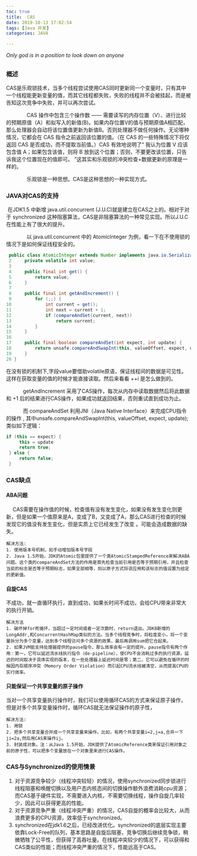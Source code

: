 ```yaml
---
toc: true
title:  CAS
date: 2019-10-13 17:02:54
tags: [Java 并发]
categories: JAVA

---
```


*Only god is in a position to look down on anyone*
<!--more--> 

## 

### 概述

​			  CAS是乐观锁技术，当多个线程尝试使用CAS同时更新同一个变量时，只有其中一个线程能更新变量的值，而其它线程都失败，失败的线程并不会被挂起，而是被告知这次竞争中失败，并可以再次尝试。　　　

　　　　CAS 操作中包含三个操作数 —— 需要读写的内存位置（V）、进行比较的预期原值（A）和拟写入的新值(B)。如果内存位置V的值与预期原值A相匹配，那么处理器会自动将该位置值更新为新值B。否则处理器不做任何操作。无论哪种情况，它都会在 CAS 指令之前返回该位置的值。（在 CAS 的一些特殊情况下将仅返回 CAS 是否成功，而不提取当前值。）CAS 有效地说明了“ 我认为位置 V 应该包含值 A；如果包含该值，则将 B 放到这个位置；否则，不要更改该位置，只告诉我这个位置现在的值即可。 ”这其实和乐观锁的冲突检查+数据更新的原理是一样的。

　　　　乐观锁是一种思想。CAS是这种思想的一种实现方式。

### JAVA对CAS的支持

​				在JDK1.5 中新增 java.util.concurrent (J.U.C)就是建立在CAS之上的。相对于对于 synchronized 这种阻塞算法，CAS是非阻塞算法的一种常见实现。所以J.U.C在性能上有了很大的提升。

　　　　以 java.util.concurrent 中的 AtomicInteger 为例，看一下在不使用锁的情况下是如何保证线程安全的。

```java
 public class AtomicInteger extends Number implements java.io.Serializable {  
 2     private volatile int value; 
 3 
 4     public final int get() {  
 5         return value;  
 6     }  
 7 
 8     public final int getAndIncrement() {  
 9         for (;;) {  
10             int current = get();  
11             int next = current + 1;  
12             if (compareAndSet(current, next))  
13                 return current;  
14         }  
15     }  
16 
17     public final boolean compareAndSet(int expect, int update) {  
18         return unsafe.compareAndSwapInt(this, valueOffset, expect, update);  
19     }  
20 }
```

​			在没有锁的机制下,字段value要借助volatile原语，保证线程间的数据是可见性。这样在获取变量的值的时候才能直接读取。然后来看看 ++i 是怎么做到的。

　　　  getAndIncrement 采用了CAS操作，每次从内存中读取数据然后将此数据和 +1 后的结果进行CAS操作，如果成功就返回结果，否则重试直到成功为止。

　　　  而 compareAndSet 利用JNI（Java Native Interface）来完成CPU指令的操作 , 其中unsafe.compareAndSwapInt(this, valueOffset, expect, update);类似如下逻辑：

```java
if (this == expect) {
     this = update
     return true;
 } else {
     return false;
 }
```

### CAS缺点

#### ABA问题

　    CAS需要在操作值的时候，检查值有没有发生变化，如果没有发生变化则更新，但是如果一个值原来是A，变成了B，又变成了A，那么CAS进行检查的时候发现它的值没有发生变化，但是实质上它已经发生了改变 。可能会造成数据的缺失。

```
解决方法:
1. 使用版本号机制，如手动增加版本号字段
2. Java 1.5开始，JDK的Atomic包里提供了一个类AtomicStampedReference来解决ABA问题。这个类的compareAndSet方法的作用是首先检查当前引用是否等于预期引用，并且检查当前的标志是否等于预期标志，如果全部相等，则以原子方式将该应用和该标志的值设置为给定的更新值。
```



#### 自旋CAS

​        不成功，就一直循环执行，直到成功，如果长时间不成功，会给CPU带来非常大的执行开销。

```
解决方法
1. 破坏掉for死循环，当超过一定时间或者一定次数时，return退出。JDK8新增的LongAddr,和ConcurrentHashMap类似的方法。当多个线程竞争时，将粒度变小，将一个变量拆分为多个变量，达到多个线程访问多个资源的效果，最后再调用sum把它合起来。
2. 如果JVM能支持处理器提供的pause指令，那么效率会有一定的提升。pause指令有两个作用：第一，它可以延迟流水线执行指令（de-pipeline），使CPU不会消耗过多的执行资源，延迟的时间取决于具体实现的版本，在一些处理器上延迟时间是零；第二，它可以避免在循环的时候因内存顺序冲突（Memory Order Violation）而引起CPU流水线被清空，从而提高CPU的实行效率。
```



#### 只能保证一个共享变量的原子操作

​        当对一个共享变量执行操作时，我们可以使用循环CAS的方式来保证原子操作，但是对多个共享变量操作时，循环CAS就无法保证操作的原子性，

```
解决方法:
1. 用锁
2. 把多个共享变量合并成一个共享变量来操作。比如，有两个共享变量i=2,j=a,合并一下ji=2a,然后用CAS来操作ij。
3. 封装成对象。注：从Java 1.5开始，JDK提供了AtomicReference类来保证引用对象之前的原子性，可以把多个变量放在一个对象里来进行CAS操作。
```



### CAS与Synchronized的使用情景

1. 对于资源竞争较少（线程冲突较轻）的情况，使用synchronized同步锁进行线程阻塞和唤醒切换以及用户态内核态间的切换操作额外浪费消耗cpu资源；而CAS基于硬件实现，不需要进入内核，不需要切换线程，操作自旋几率较少，因此可以获得更高的性能。
2. 对于资源竞争严重（线程冲突严重）的情况，CAS自旋的概率会比较大，从而浪费更多的CPU资源，效率低于synchronized。
3.  synchronized在jdk1.6之后，已经改进优化。synchronized的底层实现主要依靠Lock-Free的队列，基本思路是自旋后阻塞，竞争切换后继续竞争锁，稍微牺牲了公平性，但获得了高吞吐量。在线程冲突较少的情况下，可以获得和CAS类似的性能；而线程冲突严重的情况下，性能远高于CAS。



















